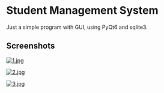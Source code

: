 
# Student Management System

Just a simple program with GUI, using PyQt6 and sqlite3.


## Screenshots

[![1.jpg](https://i.postimg.cc/dtsgSmMk/1.jpg)](https://postimg.cc/RqYPWtZ4)

[![2.jpg](https://i.postimg.cc/WpnHrFD2/2.jpg)](https://postimg.cc/JtsxChcg)

[![3.jpg](https://i.postimg.cc/NGpdF3VF/3.jpg)](https://postimg.cc/9zwdNncH)
